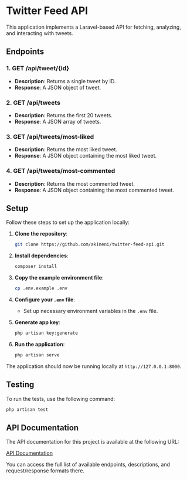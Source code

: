# Twitter Feed API

This application implements a Laravel-based API for fetching, analyzing, and interacting with tweets.

## Endpoints

### 1. **GET /api/tweet/{id}**
- **Description**: Returns a single tweet by ID.
- **Response**: A JSON object of tweet.

### 2. **GET /api/tweets**
- **Description**: Returns the first 20 tweets.
- **Response**: A JSON array of tweets.

### 3. **GET /api/tweets/most-liked**
- **Description**: Returns the most liked tweet.
- **Response**: A JSON object containing the most liked tweet.

### 4. **GET /api/tweets/most-commented**
- **Description**: Returns the most commented tweet.
- **Response**: A JSON object containing the most commented tweet.

## Setup

Follow these steps to set up the application locally:

1. **Clone the repository**:
    ```bash
    git clone https://github.com/akineni/twitter-feed-api.git
    ```

2. **Install dependencies**:
    ```bash
    composer install
    ```

3. **Copy the example environment file**:
    ```bash
    cp .env.example .env
    ```

4. **Configure your `.env` file**:
    - Set up necessary environment variables in the `.env` file.

5. **Generate app key**:
    ```bash
    php artisan key:generate
    ```

6. **Run the application**:
    ```bash
    php artisan serve
    ```

The application should now be running locally at `http://127.0.0.1:8000`.

## Testing

To run the tests, use the following command:

```bash
php artisan test
```

## API Documentation

The API documentation for this project is available at the following URL:

[API Documentation](http://127.0.0.1:8000/api/documentation)

You can access the full list of available endpoints, descriptions, and request/response formats there.